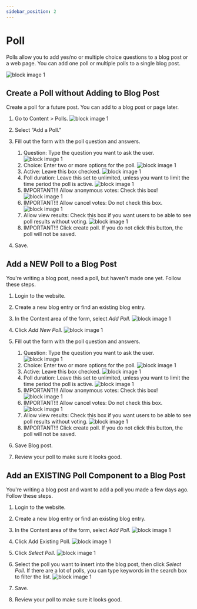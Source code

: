 ```yaml
---
sidebar_position: 2
---
```


# Poll

Polls allow you to add yes/no or multiple choice questions to a blog post or a web page.  You can add one poll or multiple polls to a single blog post.

![block image 1](/img/poll-1.png)

## Create a Poll without Adding to Blog Post

Create a poll for a future post. You can add to a blog post or page later.

1. Go to Content > Polls.
![block image 1](/img/poll-2.png)

1. Select “Add a Poll.”

1. Fill out the form with the poll question and answers.
   1. Question: Type the question you want to ask the user.
   ![block image 1](/img/poll-5.png)
   1. Choice: Enter two or more options for the poll.
   ![block image 1](/img/poll-6.png)
   1. Active: Leave this box checked.
   ![block image 1](/img/poll-7.png)
   1. Poll duration: Leave this set to unlimited, unless you want to limit the time period the poll is active.
   ![block image 1](/img/poll-8.png)
   1. IMPORTANT!!! Allow anonymous votes: Check this box!
   ![block image 1](/img/poll-9.png)
   1. IMPORTANT!!! Allow cancel votes: Do not check this box.
   ![block image 1](/img/poll-10.png)
   1. Allow view results: Check this box if you want users to be able to see poll results without voting.
   ![block image 1](/img/poll-11.png)
   1. IMPORTANT!!! Click create poll. If you do not click this button, the poll will not be saved.

1. Save.

## Add a NEW Poll to a Blog Post

You're writing a blog post, need a poll, but haven't made one yet. Follow these steps.

1. Login to the website.

1. Create a new blog entry or find an existing blog entry.

1. In the Content area of the form, select *Add Poll*.
![block image 1](/img/poll-4.png)

1. Click *Add New Poll*.
![block image 1](/img/poll-12.png)

1. Fill out the form with the poll question and answers.
   1. Question: Type the question you want to ask the user.
   ![block image 1](/img/poll-5.png)
   1. Choice: Enter two or more options for the poll.
   ![block image 1](/img/poll-6.png)
   1. Active: Leave this box checked.
   ![block image 1](/img/poll-7.png)
   1. Poll duration: Leave this set to unlimited, unless you want to limit the time period the poll is active.
   ![block image 1](/img/poll-8.png)
   1. IMPORTANT!!! Allow anonymous votes: Check this box!
   ![block image 1](/img/poll-9.png)
   1. IMPORTANT!!! Allow cancel votes: Do not check this box.
   ![block image 1](/img/poll-10.png)
   1. Allow view results: Check this box if you want users to be able to see poll results without voting.
   ![block image 1](/img/poll-11.png)
   1. IMPORTANT!!! Click create poll. If you do not click this button, the poll will not be saved.

1. Save Blog post.

1. Review your poll to make sure it looks good.

## Add an EXISTING Poll Component to a Blog Post

You're writing a blog post and want to add a poll you made a few days ago. Follow these steps.

1. Login to the website.

1. Create a new blog entry or find an existing blog entry.

1. In the Content area of the form, select *Add Poll*.
![block image 1](/img/poll-4.png)

1. Click Add Existing Poll.
![block image 1](/img/poll-12.png)

1. Click *Select Poll*.
![block image 1](/img/poll-13.png)

1. Select the poll you want to insert into the blog post, then click *Select Poll*. If there are a lot of polls, you can type keywords in the search box to filter the list.
![block image 1](/img/poll-14.png)

1. Save.

1. Review your poll to make sure it looks good.
